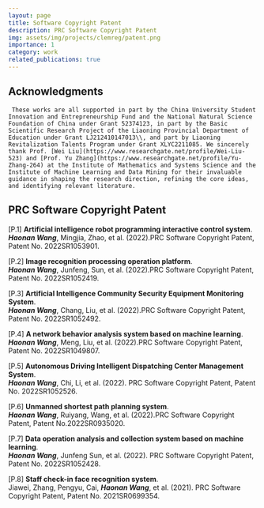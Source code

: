 ```yaml
---
layout: page
title: Software Copyright Patent
description: PRC Software Copyright Patent
img: assets/img/projects/clemreg/patent.png
importance: 1
category: work
related_publications: true
---
```


## Acknowledgments
     These works are all supported in part by the China University Student Innovation and Entrepreneurship Fund and the National Natural Science Foundation of China under Grant 52374123, in part by the Basic Scientific Research Project of the Liaoning Provincial Department of Education under Grant LJ212410147013\\, and part by Liaoning Revitalization Talents Program under Grant XLYC2211085. We sincerely thank Prof. [Wei Liu](https://www.researchgate.net/profile/Wei-Liu-523) and [Prof. Yu Zhang](https://www.researchgate.net/profile/Yu-Zhang-264) at the Institute of Mathematics and Systems Science and the Institute of Machine Learning and Data Mining for their invaluable guidance in shaping the research direction, refining the core ideas, and identifying relevant literature. 
     
## PRC Software Copyright Patent

[P.1] **Artificial intelligence robot programming interactive control system**.\
      ***Haonan Wang***, Mingjia, Zhao, et al. (2022).PRC Software Copyright Patent, Patent No. 2022SR1053901.
 
[P.2] **Image recognition processing operation platform**. \
      ***Haonan Wang***, Junfeng, Sun, et al. (2022).PRC Software Copyright Patent, Patent No. 2022SR1052419.
      
[P.3] **Artificial Intelligence Community Security Equipment Monitoring System**.\
      ***Haonan Wang***, Chang, Liu, et al. (2022).PRC Software Copyright Patent, Patent No. 2022SR1052492.
      
[P.4] **A network behavior analysis system based on machine learning**.\
      ***Haonan Wang***, Meng, Liu, et al. (2022).PRC Software Copyright Patent, Patent No. 2022SR1049807.
      
[P.5] **Autonomous Driving Intelligent Dispatching Center Management System**.\
      ***Haonan Wang***, Chi, Li, et al. (2022). PRC Software Copyright Patent, Patent No. 2022SR1052526.
      
[P.6] **Unmanned shortest path planning system**.\
      ***Haonan Wang***, Ruiyang, Wang, et al. (2022).PRC Software Copyright Patent, Patent No.2022SR0935020.
      
[P.7] **Data operation analysis and collection system based on machine learning**. \
      ***Haonan Wang***, Junfeng Sun, et al. (2022). PRC Software Copyright Patent, Patent No. 2022SR1052428.
      
[P.8] **Staff check-in face recognition system**.\
    Jiawei, Zhang, Pengyu, Cai, ***Haonan Wang***, et al. (2021). PRC Software Copyright Patent, Patent No. 2021SR0699354.

